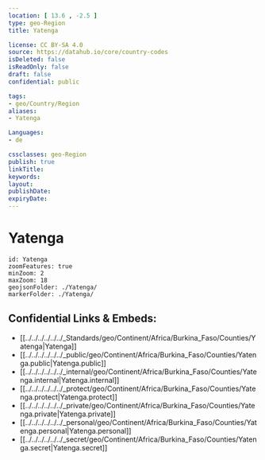 ```yaml
---
location: [ 13.6 , -2.5 ] 
type: geo-Region
title: Yatenga

license: CC BY-SA 4.0
source: https://datahub.io/core/country-codes
isDeleted: false
isReadOnly: false
draft: false
confidential: public

tags:
- geo/Country/Region
aliases:
- Yatenga

Languages:
- de

cssclasses: geo-Region
publish: true
linkTitle: 
keywords: 
layout: 
publishDate: 
expiryDate: 
---
```


# Yatenga

```leaflet
id: Yatenga
zoomFeatures: true 
minZoom: 2 
maxZoom: 18
geojsonFolder: ./Yatenga/
markerFolder: ./Yatenga/
```


## Confidential Links & Embeds: 
- [[../../../../../../_Standards/geo/Continent/Africa/Burkina_Faso/Counties/Yatenga|Yatenga]] 
- [[../../../../../../_public/geo/Continent/Africa/Burkina_Faso/Counties/Yatenga.public|Yatenga.public]] 
- [[../../../../../../_internal/geo/Continent/Africa/Burkina_Faso/Counties/Yatenga.internal|Yatenga.internal]] 
- [[../../../../../../_protect/geo/Continent/Africa/Burkina_Faso/Counties/Yatenga.protect|Yatenga.protect]] 
- [[../../../../../../_private/geo/Continent/Africa/Burkina_Faso/Counties/Yatenga.private|Yatenga.private]] 
- [[../../../../../../_personal/geo/Continent/Africa/Burkina_Faso/Counties/Yatenga.personal|Yatenga.personal]] 
- [[../../../../../../_secret/geo/Continent/Africa/Burkina_Faso/Counties/Yatenga.secret|Yatenga.secret]] 

